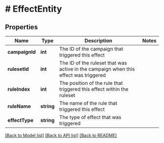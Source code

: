 # # EffectEntity

## Properties

Name | Type | Description | Notes
------------ | ------------- | ------------- | -------------
**campaignId** | **int** | The ID of the campaign that triggered this effect | 
**rulesetId** | **int** | The ID of the ruleset that was active in the campaign when this effect was triggered | 
**ruleIndex** | **int** | The position of the rule that triggered this effect within the ruleset | 
**ruleName** | **string** | The name of the rule that triggered this effect | 
**effectType** | **string** | The type of effect that was triggered | 

[[Back to Model list]](../../README.md#documentation-for-models) [[Back to API list]](../../README.md#documentation-for-api-endpoints) [[Back to README]](../../README.md)


